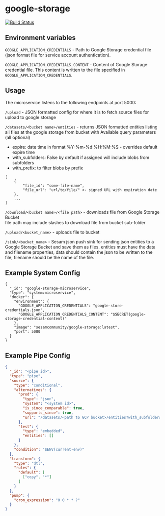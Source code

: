 # google-storage

[![Build Status](https://travis-ci.org/sesam-community/google-storage.svg?branch=master)](https://travis-ci.org/sesam-community/google-storage)

## Environment variables

`GOOGLE_APPLICATION_CREDENTIALS` - Path to Google Storage credential file (json format file for service account authentication). 

`GOOGLE_APPLICATION_CREDENTIALS_CONTENT` - Content of Google Storage credential file. This content is written to the file specified in `GOOGLE_APPLICATION_CREDENTIALS`. 

## Usage

The microservice listens to the following endpoints at port 5000:

`/upload` - JSON formatted config for where it is to fetch source files for upload to google storage

`/datasets/<bucket name>/entities` - returns JSON formatted entities listing all files at the google storage from bucket with <bucket name>
Available query parameters (all optional)  
* expire: date time in format %Y-%m-%d %H:%M:%S - overrides default expire time
* with_subfolders: False by default if assigned will include blobs from subfolders
* with_prefix: to filter blobs by prefix
```
[
    {
        "file_id": "some-file-name",
        "file_url": "url/to/file/" <- signed URL with expiration date
    },
    ...
]
```

`/download/<bucket name>/<file path>` - downloads file from Google Storage Bucket  
file path may include slashes to download file from bucket sub-folder

`/upload/<bucket_name>` - uploads file to bucket

`/sink/<bucket_name>` - Sesam json push sink for sending json entities to a Google Storage Bucket and save them as files.
entities must have the data and filename properties, data should contain the json to be written to the file, filename should be the name of the file.

## Example System Config
```
{
  "_id": "google-storage-microservice",
  "type": "system:microservice",
  "docker": {
    "environment": {
      "GOOGLE_APPLICATION_CREDENTIALS": "google-store-credentials.json",
      "GOOGLE_APPLICATION_CREDENTIALS_CONTENT": "$SECRET(google-storage-credential-content)"
    },
    "image": "sesamcommunity/google-storage:latest",
    "port": 5000
  }
}
```

## Example Pipe Config
```json
{
  "_id": "<pipe id>",
  "type": "pipe",
  "source": {
    "type": "conditional",
    "alternatives": {
      "prod": {
        "type": "json",
        "system": "<system id>",
        "is_since_comparable": true,
        "supports_since": true,
        "url": "/datasets/<path to GCP bucket>/entities?with_subfolders=true"
      },
      "test": {
        "type": "embedded",
        "entities": []
      }
    },
    "condition": "$ENV(current-env)"
  },
  "transform": {
    "type": "dtl",
    "rules": {
      "default": [
        ["copy", "*"]
      ]
    }
  },
  "pump": {
    "cron_expression": "0 0 * * ?"
  }
}

``` 
